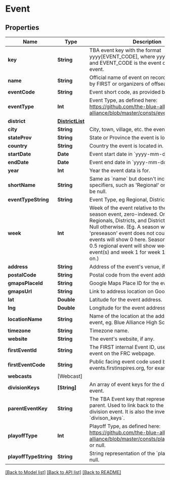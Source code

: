 # Event

## Properties
Name | Type | Description | Notes
------------ | ------------- | ------------- | -------------
**key** | **String** | TBA event key with the format yyyy[EVENT_CODE], where yyyy is the year, and EVENT_CODE is the event code of the event. | 
**name** | **String** | Official name of event on record either provided by FIRST or organizers of offseason event. | 
**eventCode** | **String** | Event short code, as provided by FIRST. | 
**eventType** | **Int** | Event Type, as defined here: https://github.com/the-blue-alliance/the-blue-alliance/blob/master/consts/event_type.py#L2 | 
**district** | [**DistrictList**](DistrictList.md) |  | [optional] 
**city** | **String** | City, town, village, etc. the event is located in. | [optional] 
**stateProv** | **String** | State or Province the event is located in. | [optional] 
**country** | **String** | Country the event is located in. | [optional] 
**startDate** | **Date** | Event start date in &#x60;yyyy-mm-dd&#x60; format. | 
**endDate** | **Date** | Event end date in &#x60;yyyy-mm-dd&#x60; format. | 
**year** | **Int** | Year the event data is for. | 
**shortName** | **String** | Same as &#x60;name&#x60; but doesn&#39;t include event specifiers, such as &#39;Regional&#39; or &#39;District&#39;. May be null. | [optional] 
**eventTypeString** | **String** | Event Type, eg Regional, District, or Offseason. | 
**week** | **Int** | Week of the event relative to the first official season event, zero-indexed. Only valid for Regionals, Districts, and District Championships. Null otherwise. (Eg. A season with a week 0 &#39;preseason&#39; event does not count, and week 1 events will show 0 here. Seasons with a week 0.5 regional event will show week 0 for those event(s) and week 1 for week 1 events and so on.) | [optional] 
**address** | **String** | Address of the event&#39;s venue, if available. | [optional] 
**postalCode** | **String** | Postal code from the event address. | [optional] 
**gmapsPlaceId** | **String** | Google Maps Place ID for the event address. | [optional] 
**gmapsUrl** | **String** | Link to address location on Google Maps. | [optional] 
**lat** | **Double** | Latitude for the event address. | [optional] 
**lng** | **Double** | Longitude for the event address. | [optional] 
**locationName** | **String** | Name of the location at the address for the event, eg. Blue Alliance High School. | [optional] 
**timezone** | **String** | Timezone name. | [optional] 
**website** | **String** | The event&#39;s website, if any. | [optional] 
**firstEventId** | **String** | The FIRST internal Event ID, used to link to the event on the FRC webpage. | [optional] 
**firstEventCode** | **String** | Public facing event code used by FIRST (on frc-events.firstinspires.org, for example) | [optional] 
**webcasts** | [Webcast] |  | [optional] 
**divisionKeys** | **[String]** | An array of event keys for the divisions at this event. | [optional] 
**parentEventKey** | **String** | The TBA Event key that represents the event&#39;s parent. Used to link back to the event from a division event. It is also the inverse relation of &#x60;divison_keys&#x60;. | [optional] 
**playoffType** | **Int** | Playoff Type, as defined here: https://github.com/the-blue-alliance/the-blue-alliance/blob/master/consts/playoff_type.py#L4, or null. | [optional] 
**playoffTypeString** | **String** | String representation of the &#x60;playoff_type&#x60;, or null. | [optional] 

[[Back to Model list]](../README.md#documentation-for-models) [[Back to API list]](../README.md#documentation-for-api-endpoints) [[Back to README]](../README.md)


